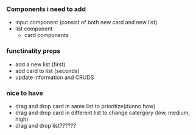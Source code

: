 ### Components i need to add

- input component (consist of both new card and new list)
- list component
  - card components

### functinality props

- add a new list (first)
- add card to list (seconds)
- update information and CRUDS

### nice to have

- drag and drop card in same list to prioritize(dunno how)
- drag and drop card in different list to change catergory (low, medium, high)
- drag and drop list??????

